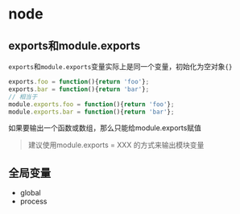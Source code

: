 # node

## exports和module.exports

`exports`和`module.exports`变量实际上是同一个变量，初始化为空对象`{}`

```javascript
exports.foo = function(){return 'foo'};
exports.bar = function(){return 'bar'};
// 相当于
module.exports.foo = function(){return 'foo'};
module.exports.bar = function(){return 'bar'};
```

如果要输出一个函数或数组，那么只能给module.exports赋值

> 建议使用module.exports = XXX 的方式来输出模块变量

## 全局变量

- global
- process
